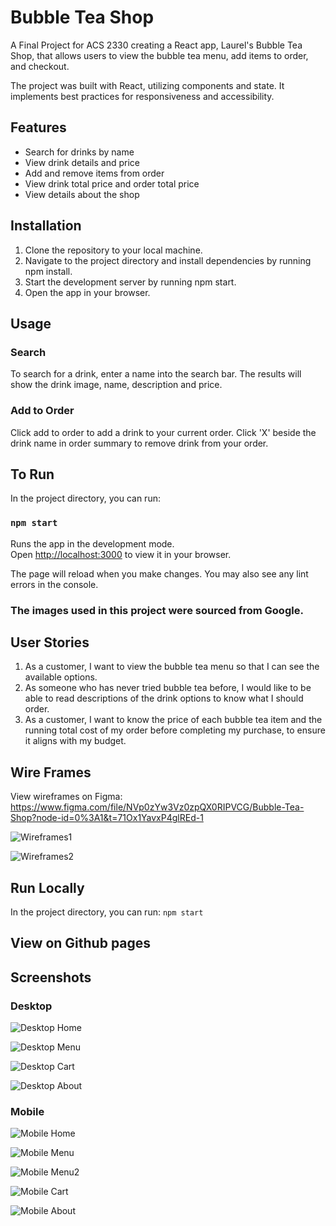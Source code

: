 # Bubble Tea Shop

A Final Project for ACS 2330 creating a React app, Laurel's Bubble Tea Shop, that allows users to view the bubble tea menu, add items to order, and checkout.

The project was built with React, utilizing components and state. It implements best practices for responsiveness and accessibility. 

## Features

- Search for drinks by name
- View drink details and price
- Add and remove items from order
- View drink total price and order total price
- View details about the shop


## Installation

1. Clone the repository to your local machine.
2. Navigate to the project directory and install dependencies by running npm install.
3. Start the development server by running npm start.
4. Open the app in your browser.
    
## Usage

### Search

To search for a drink, enter a name into the search bar. The results will show the drink image, name, description and price. 

### Add to Order

Click add to order to add a drink to your current order. Click 'X' beside the drink name in order summary to remove drink from your order.

## To Run

In the project directory, you can run:

### `npm start`

Runs the app in the development mode.\
Open [http://localhost:3000](http://localhost:3000) to view it in your browser.

The page will reload when you make changes.
You may also see any lint errors in the console.


### The images used in this project were sourced from Google.

## User Stories

1. As a customer, I want to view the bubble tea menu so that I can see the available options.
2. As someone who has never tried bubble tea before, I would like to be able to read descriptions of the drink options to know what I should order.
3. As a customer, I want to know the price of each bubble tea item and the running total cost of my order before completing my purchase, to ensure it aligns with my budget.

## Wire Frames

View wireframes on Figma: https://www.figma.com/file/NVp0zYw3Vz0zpQX0RIPVCG/Bubble-Tea-Shop?node-id=0%3A1&t=71Ox1YavxP4glREd-1

![Wireframes1](/wireframe1.png)

![Wireframes2](/wireframe2.png)

## Run Locally

In the project directory, you can run:
`npm start`

## View on Github pages


## Screenshots

### Desktop

![Desktop Home](/desktop-home.png)

![Desktop Menu](/desktop-menu.png)

![Desktop Cart](/desktop-cart.png)

![Desktop About](/desktop-about.png)

### Mobile

![Mobile Home](/mobile-home.png)

![Mobile Menu](/mobile-menu.png)

![Mobile Menu2](/mobile-menu2.png)

![Mobile Cart](/mobile-cart.png)

![Mobile About](/mobile-about.png)